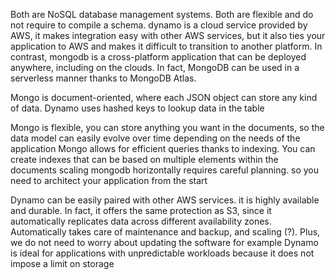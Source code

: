Both are NoSQL database management systems. Both are flexible and do not require to compile a schema. dynamo is a cloud service provided by AWS, it makes integration easy with other AWS services, but it also ties your application to AWS and makes it difficult to transition to another platform. In contrast, mongodb is a cross-platform application that can be deployed anywhere, including on the clouds. In fact, MongoDB can be used in a serverless manner thanks to MongoDB Atlas.



Mongo is document-oriented, where each JSON object can store any kind of data.
Dynamo uses hashed keys to lookup data in the table



Mongo is flexible, you can store anything you want in the documents, so the data model can easily evolve over time depending on the needs of the application
Mongo allows for efficient queries thanks to indexing. You can create indexes that can be based on multiple elements within the documents
scaling mongodb horizontally requires careful planning. so you need to architect your application from the start 

Dynamo can be easily paired with other AWS services. it is highly available and durable. In fact, it offers the same protection as S3, since it automatically replicates data across different availability zones. Automatically takes care of maintenance and backup, and scaling (?). Plus, we do not need to worry about updating the software for example
Dynamo is ideal for applications with unpredictable workloads because it does not impose a limit on storage 

